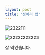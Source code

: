 ```yaml
---
layout: post
title: "정어리 밥"
---
```


![2322111](https://user-images.githubusercontent.com/81041256/114857156-eb60d300-9e22-11eb-920b-409b9ba77395.jpg)

![22222222223](https://user-images.githubusercontent.com/81041256/114857325-164b2700-9e23-11eb-965e-ef2ecb8f2641.jpg)

잘 먹었습니다.
